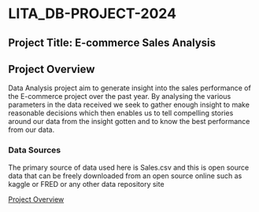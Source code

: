 # LITA_DB-PROJECT-2024

## Project Title: E-commerce Sales Analysis

## Project Overview
Data Analysis project aim to generate insight into the sales performance of the E-commerce project over the past year. By analysing the various parameters in the data received we seek to gather enough insight to make reasonable decisions which then enables us to tell compelling stories around our data from the insight gotten and to know the best performance from our data.

### Data Sources
The primary source of data used here is Sales.csv and this is open  source data that can be freely downloaded from an open source online such as kaggle or FRED or any other data repository site




[Project Overview](#project-overview)


